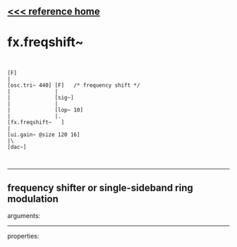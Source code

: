 [<<< reference home](ceammc_lib.md)
---

# fx.freqshift~

```


[F]
|
[osc.tri~ 440] [F]   /* frequency shift */
|              |
|              [sig~]
|              |
|              [lop~ 10]
|              |.
[fx.freqshift~   ]
|
[ui.gain~ @size 120 16]
|\
[dac~]

            
```
---
frequency shifter or single-sideband ring modulation
---
arguments:


---
properties:


